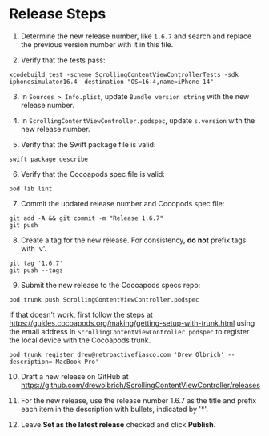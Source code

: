 # Release Steps

1. Determine the new release number, like `1.6.7` and search and replace the previous version number with it in this file.

2. Verify that the tests pass:
```
xcodebuild test -scheme ScrollingContentViewControllerTests -sdk iphonesimulator16.4 -destination "OS=16.4,name=iPhone 14"
```

3. In `Sources > Info.plist`, update `Bundle version string` with the new release number.

4. In `ScrollingContentViewController.podspec`, update `s.version` with the new release number.

5. Verify that the Swift package file is valid:
```
swift package describe
```

6. Verify that the Cocoapods spec file is valid:
```
pod lib lint
```

7. Commit the updated release number and Cocopods spec file:
``` 
git add -A && git commit -m "Release 1.6.7"
git push
```

8. Create a tag for the new release. For consistency, **do not** prefix tags with 'v'.
```
git tag '1.6.7'
git push --tags
```

9. Submit the new release to the Cocoapods specs repo:
```
pod trunk push ScrollingContentViewController.podspec
```

If that doesn't work, first follow the steps at https://guides.cocoapods.org/making/getting-setup-with-trunk.html
using the email address in `ScrollingContentViewController.podspec` to register the local device with the Cocoapods trunk.
```
pod trunk register drew@retroactivefiasco.com 'Drew Olbrich' --description='MacBook Pro' 
```

10. Draft a new release on GitHub at https://github.com/drewolbrich/ScrollingContentViewController/releases

11. For the new release, use the release number 1.6.7 as the title and prefix each item in the description with bullets, indicated by '*'.

12. Leave **Set as the latest release** checked and click **Publish**.
